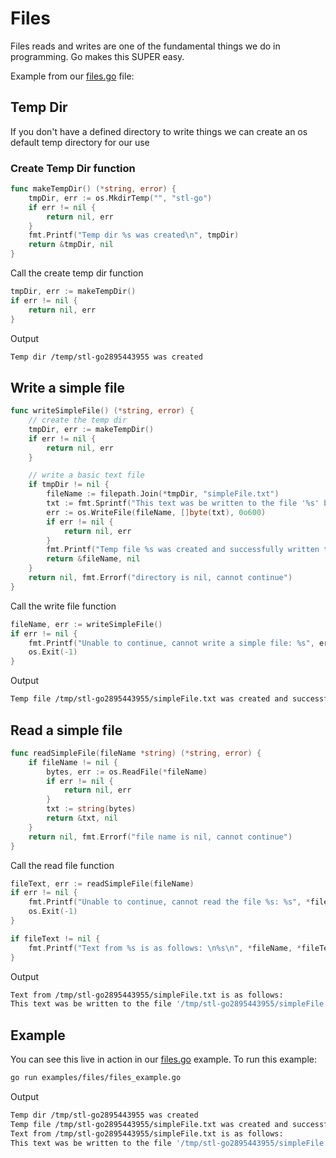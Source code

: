 # Files

Files reads and writes are one of the fundamental things we do in programming.  Go makes this SUPER easy.

Example from our [files.go](filess_example.go) file:

## Temp Dir

If you don't have a defined directory to write things we can create an os default temp directory for our use

### Create Temp Dir function

```go
func makeTempDir() (*string, error) {
    tmpDir, err := os.MkdirTemp("", "stl-go")
    if err != nil {
        return nil, err
    }
    fmt.Printf("Temp dir %s was created\n", tmpDir)
    return &tmpDir, nil
}
```

Call the create temp dir function

```go
tmpDir, err := makeTempDir()
if err != nil {
    return nil, err
}
```

Output

```bash
Temp dir /temp/stl-go2895443955 was created
```

## Write a simple file

```go
func writeSimpleFile() (*string, error) {
    // create the temp dir
    tmpDir, err := makeTempDir()
    if err != nil {
        return nil, err
    }

    // write a basic text file
    if tmpDir != nil {
        fileName := filepath.Join(*tmpDir, "simpleFile.txt")
        txt := fmt.Sprintf("This text was be written to the file '%s' by this example program on %s", fileName, time.Now().Format("Mon Jan 2 15:04:05 MST 2006"))
        err := os.WriteFile(fileName, []byte(txt), 0o600)
        if err != nil {
            return nil, err
        }
        fmt.Printf("Temp file %s was created and successfully written to\n", fileName)
        return &fileName, nil
    }
    return nil, fmt.Errorf("directory is nil, cannot continue")
}
```

Call the write file function

```go
fileName, err := writeSimpleFile()
if err != nil {
    fmt.Printf("Unable to continue, cannot write a simple file: %s", err)
    os.Exit(-1)
}
```

Output

```bash
Temp file /tmp/stl-go2895443955/simpleFile.txt was created and successfully written to
```

## Read a simple file

```go
func readSimpleFile(fileName *string) (*string, error) {
    if fileName != nil {
        bytes, err := os.ReadFile(*fileName)
        if err != nil {
            return nil, err
        }
        txt := string(bytes)
        return &txt, nil
    }
    return nil, fmt.Errorf("file name is nil, cannot continue")
}
```

Call the read file function

```go
fileText, err := readSimpleFile(fileName)
if err != nil {
    fmt.Printf("Unable to continue, cannot read the file %s: %s", *fileName, err)
    os.Exit(-1)
}

if fileText != nil {
    fmt.Printf("Text from %s is as follows: \n%s\n", *fileName, *fileText)
}
```

Output

```bash
Text from /tmp/stl-go2895443955/simpleFile.txt is as follows:
This text was be written to the file '/tmp/stl-go2895443955/simpleFile.txt' by this example program on Sat Jan 20 13:40:08 CST 2024
```

## Example

You can see this live in action in our [files.go](files_example.go)  example.  To run this example:

```bash
go run examples/files/files_example.go
```

Output

```bash
Temp dir /tmp/stl-go2895443955 was created
Temp file /tmp/stl-go2895443955/simpleFile.txt was created and successfully written to
Text from /tmp/stl-go2895443955/simpleFile.txt is as follows:
This text was be written to the file '/tmp/stl-go2895443955/simpleFile.txt' by this example program on Sat Jan 20 13:40:08 CST 2024
```
